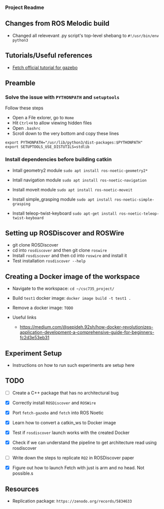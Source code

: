 ### Project Readme

## Changes from ROS Melodic build
* Changed all relevevant .py script's top-level shebang to ```#!/usr/bin/env python3```

## Tutorials/Useful references
* [Fetch official tutorial for gazebo](https://docs.fetchrobotics.com/gazebo.html)

## Preamble

### Solve the issue with ```PYTHONPATH``` and ```setuptools ```

Follow these steps
* Open a File exlorer, go to ```Home```
* Hit ```Ctrl+H``` to allow viewing hidden files
* Open ```.bashrc```
* Scroll down to the very bottom and copy these lines
```
export PYTHONPATH="/usr/lib/python3/dist-packages:$PYTHONPATH"
export SETUPTOOLS_USE_DISTUTILS=stdlib
```

### Install dependencies before building catkin

* Intall geometry2 module ```sudo apt install ros-noetic-geometry2*```

* Intall navigation module ```sudo apt install ros-noetic-navigation```

* Install moveit module ```sudo apt install ros-noetic-moveit```

* Install simple_grasping module ```sudo apt install ros-noetic-simple-grasping```

* Install teleop-twist-keyboard ```sudo apt-get install ros-noetic-teleop-twist-keyboard```

## Setting up ROSDiscover and ROSWire
* git clone ROSDiscover
* cd into ```rosdiscover``` and then git clone ```roswire```
* Install ```rosdiscover``` and then cd into ```roswire``` and install it
* Test installation ```rosdiscover --help```

## Creating a Docker image of the workspace
* Navigate to the workspace: ```cd ~/csc735_project/```
* Build ```test1``` docker image: ```docker image build -t test1 .```

* Remove a docker image: ```TODO```



* Useful links
    - https://medium.com/@sepideh.92sh/how-docker-revolutionizes-application-development-a-comprehensive-guide-for-beginners-fc2d3e53eb31


## Experiment Setup
* Instructions on how to run such experiments are setup here

## TODO

- [ ] Create a C++ package that has no architectural bug

- [x] Correctly install ```ROSDiscover``` and ```ROSWire```

- [x] Port ```fetch-gazebo``` and ```fetch``` into ROS Noetic

- [x] Learn how to convert a catkin_ws to Docker image

- [x] Test if ```rosdiscover``` launch works with the created Docker

- [x] Check if we can understand the pipeline to get architecture read using rosdiscover

- [ ] Write down the steps to replicate ```RQ2``` in ROSDiscover paper

- [x] Figure out how to launch Fetch with just is arm and no head. Not possible.s


## Resources
* Replication package: ```https://zenodo.org/records/5834633```
